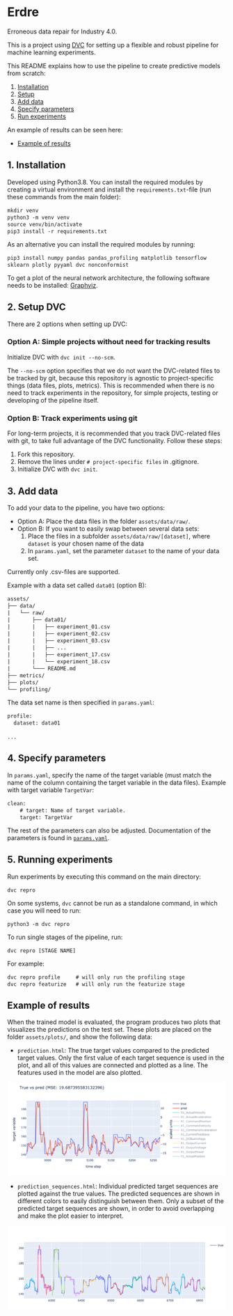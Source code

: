 # Erdre

Erroneous data repair for Industry 4.0.

This is a project using [DVC](https://dvc.org/) for setting up a flexible and
robust pipeline for machine learning experiments.

This README explains how to use the pipeline to create predictive models from
scratch:

1. [Installation](#1-installation)
2. [Setup](#2-setup-dvc)
3. [Add data](#3-add-data)
4. [Specify parameters](#4-specify-parameters)
5. [Run experiments](#5-run-experiments)

An example of results can be seen here:

- [Example of results](#example-of-results)

## 1. Installation

Developed using Python3.8. You can install the required modules by creating a
virtual environment and install the `requirements.txt`-file (run these commands
from the main folder):

```
mkdir venv
python3 -m venv venv
source venv/bin/activate
pip3 install -r requirements.txt
```

As an alternative you can install the required modules by running:

```
pip3 install numpy pandas pandas_profiling matplotlib tensorflow sklearn plotly pyyaml dvc nonconformist
```

To get a plot of the neural network architecture, the following software needs
to be installed: [Graphviz](https://graphviz.org/about/).

## 2. Setup DVC

There are 2 options when setting up DVC:

### Option A: Simple projects without need for tracking results

Initialize DVC with `dvc init --no-scm`.

The `--no-scm` option specifies that we do not want the DVC-related files to be
tracked by git, because this repository is agnostic to project-specific things
(data files, plots, metrics). This is recommended when there is no need to
track experiments in the repository, for simple projects, testing or developing
of the pipeline itself.


### Option B: Track experiments using git

For long-term projects, it is recommended that you track DVC-related files with
git, to take full advantage of the DVC functionality. Follow these steps:

1. Fork this repository.
2. Remove the lines under `# project-specific files` in .gitignore.
3. Initialize DVC with `dvc init`.

## 3. Add data

To add your data to the pipeline, you have two options:

- Option A: Place the data files in the folder `assets/data/raw/`. 
- Option B: If you want to easily swap between several data sets:
    1. Place the files in a subfolder `assets/data/raw/[dataset]`, where
      `dataset` is your chosen name of the data
    2. In `params.yaml`, set the parameter `dataset` to the name of your data set.

Currently only .csv-files are supported.

Example with a data set called `data01` (option B):

```
assets/
├── data/
|   └── raw/
|       ├── data01/
|       |   ├── experiment_01.csv
|       |   ├── experiment_02.csv
|       |   ├── experiment_03.csv
|       |   ├── ...
|       |   ├── experiment_17.csv
|       |   └── experiment_18.csv
|       └─── README.md
├── metrics/
├── plots/
└── profiling/
```

The data set name is then specified in `params.yaml`:

```
profile:
  dataset: data01

...

```


## 4. Specify parameters

In `params.yaml`, specify the name of the target variable (must match the name
of the column containing the target variable in the data files). Example with
target variable `TargetVar`:

```
clean:
    # target: Name of target variable.
    target: TargetVar
```

The rest of the parameters can also be adjusted.  Documentation of the
parameters is found in
[`params.yaml`](https://github.com/SINTEF-9012/Erdre/blob/master/params.yaml).

## 5. Running experiments

Run experiments by executing this command on the main directory:

```
dvc repro
```

On some systems, `dvc` cannot be run as a standalone command, in which case you
will need to run:

```
python3 -m dvc repro
```


To run single stages of the pipeline, run:
```
dvc repro [STAGE NAME]
```

For example:

```
dvc repro profile     # will only run the profiling stage
dvc repro featurize   # will only run the featurize stage
```


## Example of results

When the trained model is evaluated, the program produces two plots that
visualizes the predictions on the test set. These plots are placed on the
folder `assets/plots/`, and show the following data:

- `prediction.html`: The true target values compared to the predicted target
  values. Only the first value of each target sequence is used in the plot, and
  all of this values are connected and plotted as a line. The features used in
  the model are also plotted.

![Example of prediction.](img/prediction_example.png)

- `prediction_sequences.html`: Individual predicted target sequences are
  plotted against the true values. The predicted sequences are shown in
  different colors to easily distinguish between them. Only a subset of the
  predicted target sequences are shown, in order to avoid overlapping and make
  the plot easier to interpret.

![Example of sequence predictions.](img/prediction_sequences_example.png)

